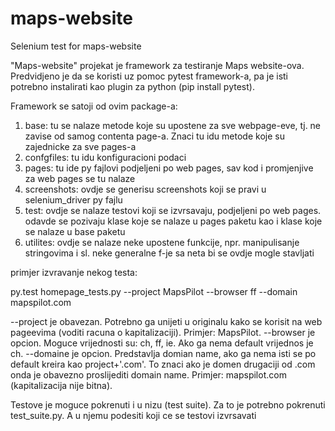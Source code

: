 # maps-website

Selenium test for maps-website

"Maps-website" projekat je framework za testiranje Maps website-ova.
Predvidjeno je da se koristi uz pomoc pytest framework-a, pa je isti potrebno instalirati kao plugin za python (pip install pytest).

Framework se satoji od ovim package-a:
1. base: tu se nalaze metode koje su upostene za sve webpage-eve, tj. ne zavise od samog contenta page-a. Znaci tu idu metode koje su zajednicke za sve pages-a
2. confgfiles: tu idu konfiguracioni podaci
3. pages: tu ide py fajlovi podjeljeni po web pages, sav kod i promjenjive za web pages se tu nalaze
4. screenshots: ovdje se generisu screenshots koji se pravi u selenium_driver py fajlu
5. test: ovdje se nalaze testovi koji se izvrsavaju, podjeljeni po web pages. odavde se pozivaju klase koje se nalaze u pages paketu kao i klase koje se nalaze u base paketu
6. utilites: ovdje se nalaze neke upostene funkcije, npr. manipulisanje stringovima i sl. neke generalne f-je sa neta bi se ovdje mogle stavljati

primjer izvravanje nekog testa:

py.test homepage_tests.py --project MapsPilot --browser ff --domain mapspilot.com

--project je obavezan. Potrebno ga unijeti u originalu kako se korisit na web pageevima (voditi racuna o kapitalizaciji). Primjer: MapsPilot.
--browser je opcion. Moguce vrijednosti su: ch, ff, ie. Ako ga nema default vrijednos je ch.
--domaine je opcion. Predstavlja domian name, ako ga nema isti se po default kreira kao project+'.com'.
                     To znaci ako je domen drugaciji od .com onda je obavezno proslijediti domain name. Primjer: mapspilot.com (kapitalizacija nije bitna).

Testove je moguce pokrenuti i u nizu (test suite). Za to je potrebno pokrenuti test_suite.py. A u njemu podesiti koji ce se testovi izvrsavati
